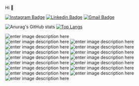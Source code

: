 
Hi 👋


[![Instagram Badge](https://img.shields.io/badge/Instagram-E4405F?style=flat-square&logo=Instagram&logoColor=white&link=https://www.instagram.com/victorcracco/)](https://www.instagram.com/victorcracco/)
[![Linkedin Badge](https://img.shields.io/badge/LinkedIn-0077B5?style=flat-square&logo=Linkedin&logoColor=white&link=https://www.linkedin.com/in/victorcracco/)](https://www.linkedin.com/in/victorcracco/) 
[![Gmail Badge](https://img.shields.io/badge/Gmail-b44633?style=flat-square&logo=Gmail&logoColor=white&link=mailto:victorcracco@gmail.com)](mailto:victorcracco@gmail.com)



![Anurag's GitHub stats](https://github-readme-stats.vercel.app/api?username=victorcracco&show_icons=true&theme=chartreuse-dark) 
[![Top Langs](https://github-readme-stats.vercel.app/api/top-langs/?username=victorcracco)](https://github.com/anuraghazra/github-readme-stats)




![enter image description here](https://img.shields.io/badge/HTML5-E34F26?style=for-the-badge&logo=html5&logoColor=white)   
![enter image description here](https://img.shields.io/badge/CSS3-1572B6?style=for-the-badge&logo=css3&logoColor=white) 
![enter image description here](https://img.shields.io/badge/JavaScript-323330?style=for-the-badge&logo=javascript&logoColor=F7DF1E) 
![enter image description here](https://img.shields.io/badge/TypeScript-007ACC?style=for-the-badge&logo=typescript&logoColor=white) 
![enter image description here](https://img.shields.io/badge/Java-ED8B00?style=for-the-badge&logo=java&logoColor=white) 
![enter image description here](https://img.shields.io/badge/Kotlin-0095D5?&style=for-the-badge&logo=kotlin&logoColor=white) 
![enter image description here](https://img.shields.io/badge/Lua-2C2D72?style=for-the-badge&logo=lua&logoColor=white) 
![enter image description here](https://img.shields.io/badge/React_Native-20232A?style=for-the-badge&logo=react&logoColor=61DAFB) 
![enter image description here](https://img.shields.io/badge/Node.js-339933?style=for-the-badge&logo=nodedotjs&logoColor=white) 
![enter image description here](https://img.shields.io/badge/React-20232A?style=for-the-badge&logo=react&logoColor=61DAFB) 
![enter image description here](https://img.shields.io/badge/Bootstrap-563D7C?style=for-the-badge&logo=bootstrap&logoColor=white) 
![enter image description here](https://img.shields.io/badge/-materialize--css-ff69b4?style=for-the-badge&logo=materialize--css&logoColor=white) 
![enter image description here](https://img.shields.io/badge/Xampp-F37623?style=for-the-badge&logo=xampp&logoColor=white) 
![enter image description here](https://img.shields.io/badge/MySQL-00000F?style=for-the-badge&logo=mysql&logoColor=white) 
![enter image description here](https://img.shields.io/badge/PostgreSQL-316192?style=for-the-badge&logo=postgresql&logoColor=white) 
![enter image description here](https://img.shields.io/badge/MongoDB-4EA94B?style=for-the-badge&logo=mongodb&logoColor=white)


